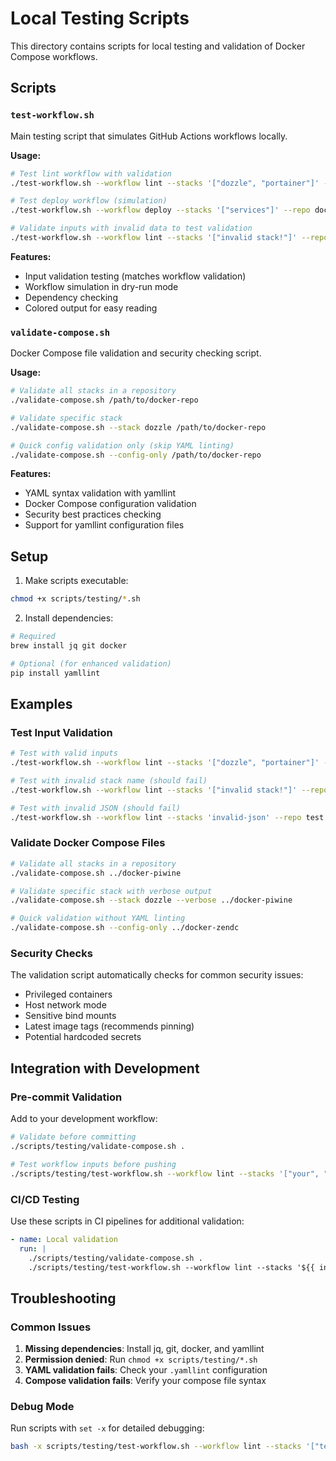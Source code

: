 # Local Testing Scripts

This directory contains scripts for local testing and validation of Docker Compose workflows.

## Scripts

### `test-workflow.sh`

Main testing script that simulates GitHub Actions workflows locally.

**Usage:**
```bash
# Test lint workflow with validation
./test-workflow.sh --workflow lint --stacks '["dozzle", "portainer"]' --repo docker-test --dry-run

# Test deploy workflow (simulation)
./test-workflow.sh --workflow deploy --stacks '["services"]' --repo docker-test --dry-run

# Validate inputs with invalid data to test validation
./test-workflow.sh --workflow lint --stacks '["invalid stack!"]' --repo test --dry-run
```

**Features:**
- Input validation testing (matches workflow validation)
- Workflow simulation in dry-run mode
- Dependency checking
- Colored output for easy reading

### `validate-compose.sh`

Docker Compose file validation and security checking script.

**Usage:**
```bash
# Validate all stacks in a repository
./validate-compose.sh /path/to/docker-repo

# Validate specific stack
./validate-compose.sh --stack dozzle /path/to/docker-repo

# Quick config validation only (skip YAML linting)
./validate-compose.sh --config-only /path/to/docker-repo
```

**Features:**
- YAML syntax validation with yamllint
- Docker Compose configuration validation
- Security best practices checking
- Support for yamllint configuration files

## Setup

1. Make scripts executable:
```bash
chmod +x scripts/testing/*.sh
```

2. Install dependencies:
```bash
# Required
brew install jq git docker

# Optional (for enhanced validation)
pip install yamllint
```

## Examples

### Test Input Validation

```bash
# Test with valid inputs
./test-workflow.sh --workflow lint --stacks '["dozzle", "portainer"]' --repo docker-test --dry-run

# Test with invalid stack name (should fail)
./test-workflow.sh --workflow lint --stacks '["invalid stack!"]' --repo test --dry-run

# Test with invalid JSON (should fail)
./test-workflow.sh --workflow lint --stacks 'invalid-json' --repo test --dry-run
```

### Validate Docker Compose Files

```bash
# Validate all stacks in a repository
./validate-compose.sh ../docker-piwine

# Validate specific stack with verbose output
./validate-compose.sh --stack dozzle --verbose ../docker-piwine

# Quick validation without YAML linting
./validate-compose.sh --config-only ../docker-zendc
```

### Security Checks

The validation script automatically checks for common security issues:

- Privileged containers
- Host network mode
- Sensitive bind mounts
- Latest image tags (recommends pinning)
- Potential hardcoded secrets

## Integration with Development

### Pre-commit Validation

Add to your development workflow:

```bash
# Validate before committing
./scripts/testing/validate-compose.sh .

# Test workflow inputs before pushing
./scripts/testing/test-workflow.sh --workflow lint --stacks '["your", "stacks"]' --repo your-repo --dry-run
```

### CI/CD Testing

Use these scripts in CI pipelines for additional validation:

```yaml
- name: Local validation
  run: |
    ./scripts/testing/validate-compose.sh .
    ./scripts/testing/test-workflow.sh --workflow lint --stacks '${{ inputs.stacks }}' --repo test --dry-run
```

## Troubleshooting

### Common Issues

1. **Missing dependencies**: Install jq, git, docker, and yamllint
2. **Permission denied**: Run `chmod +x scripts/testing/*.sh`
3. **YAML validation fails**: Check your `.yamllint` configuration
4. **Compose validation fails**: Verify your compose file syntax

### Debug Mode

Run scripts with `set -x` for detailed debugging:

```bash
bash -x scripts/testing/test-workflow.sh --workflow lint --stacks '["test"]' --repo test --dry-run
```
